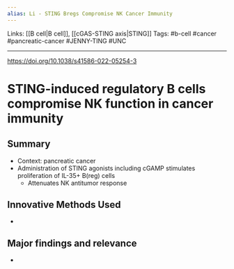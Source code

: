```yaml
---
alias: Li - STING Bregs Compromise NK Cancer Immunity
---
```


Links: [[B cell|B cell]], [[cGAS-STING axis|STING]]
Tags: #b-cell #cancer #pancreatic-cancer #JENNY-TING #UNC

---

https://doi.org/10.1038/s41586-022-05254-3

# STING-induced regulatory B cells compromise NK function in cancer immunity

## Summary
- Context: pancreatic cancer
- Administration of STING agonists including cGAMP stimulates proliferation of IL-35+ B(reg) cells
	- Attenuates NK antitumor response 

## Innovative Methods Used
- 

## Major findings and relevance
-  
